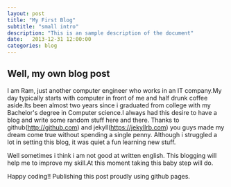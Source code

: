 ```yaml
---
layout: post
title: "My First Blog"
subtitle: "small intro"
description: "This is an sample description of the document"
date:   2013-12-31 12:00:00
categories: blog
---
```


## Well, my own blog post

I am Ram, just another computer engineer who works in an IT company.My day typically starts with computer in front of me and half drunk coffee aside.Its been almost two years since i graduated from college with my Bachelor's degree in Computer science.I always had this desire to have a blog and write some random stuff here and there. Thanks to github(http://github.com) and jekyll(https://jekyllrb.com) you guys made my dream come true without spending a single penny. Although i struggled a lot in setting this blog, it was quiet a fun learning new stuff.

Well sometimes i think i am not good at written english. This blogging will help me to improve my skill.At this moment taking this baby step will do.

Happy coding!! Publishing this post proudly using github pages.

